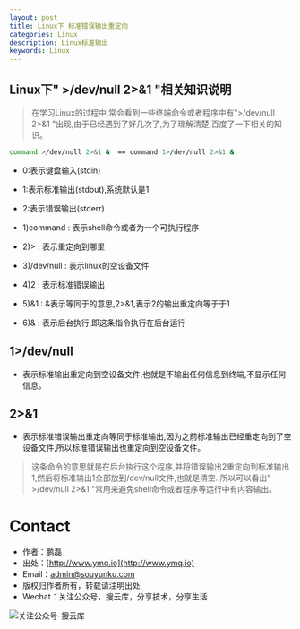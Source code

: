 ```yaml
---
layout: post
title: Linux下 标准错误输出重定向
categories: Linux
description: Linux标准输出
keywords: Linux
---
```

 
## Linux下" >/dev/null 2>&1 "相关知识说明

> 在学习Linux的过程中,常会看到一些终端命令或者程序中有">/dev/null 2>&1 "出现,由于已经遇到了好几次了,为了理解清楚,百度了一下相关的知识。


``` sh
command >/dev/null 2>&1 &  == command 1>/dev/null 2>&1 &
```
 
- 0:表示键盘输入(stdin)
- 1:表示标准输出(stdout),系统默认是1 
- 2:表示错误输出(stderr)


- 1)command : 表示shell命令或者为一个可执行程序
- 2)> : 表示重定向到哪里 
- 3)/dev/null : 表示linux的空设备文件 
- 4)2 : 表示标准错误输出
- 5)&1 : &表示等同于的意思,2>&1,表示2的输出重定向等于于1
- 6)& : 表示后台执行,即这条指令执行在后台运行
 

## 1>/dev/null

- 表示标准输出重定向到空设备文件,也就是不输出任何信息到终端,不显示任何信息。

## 2>&1
- 表示标准错误输出重定向等同于标准输出,因为之前标准输出已经重定向到了空设备文件,所以标准错误输出也重定向到空设备文件。


> 这条命令的意思就是在后台执行这个程序,并将错误输出2重定向到标准输出1,然后将标准输出1全部放到/dev/null文件,也就是清空.
所以可以看出" >/dev/null 2>&1 "常用来避免shell命令或者程序等运行中有内容输出。



# Contact

 - 作者：鹏磊  
 - 出处：[http://www.ymq.io](http://www.ymq.io)  
 - Email：[admin@souyunku.com](admin@souyunku.com)
 - 版权归作者所有，转载请注明出处
 - Wechat：关注公众号，搜云库，分享技术，分享生活
 
![关注公众号-搜云库](http://www.ymq.io/images/souyunku.png "搜云库")